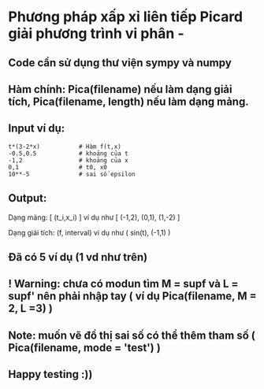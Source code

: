 # Phương pháp xấp xỉ liên tiếp Picard giải phương trình vi phân - 

## Code cần sử dụng thư viện sympy và numpy

## Hàm chính: Pica(filename) nếu làm dạng giải tích, Pica(filename, length) nếu làm dạng mảng.
## Input ví dụ:

```
t*(3-2*x)           # Hàm f(t,x)
-0.5,0.5            # khoảng của t
-1,2                # khoảng của x
0,1                 # t0, x0
10**-5              # sai số epsilon
```

## Output:
Dạng mảng: [ (t_i,x_i) ] ví dụ như [ (-1,2), (0,1), (1,-2) ]

Dạng giải tích: (f, interval) ví dụ như ( sin(t), (-1,1) )
## Đã có 5 ví dụ (1 vd như trên)
## ! Warning: chưa có modun tìm M = supf và L = supf' nên phải nhập tay ( ví dụ Pica(filename, M = 2, L =3) )
## Note: muốn vẽ đồ thị sai số có thể thêm tham số ( Pica(filename, mode = 'test') )
## Happy testing :))
